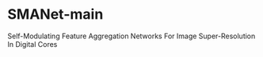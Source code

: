 # SMANet-main
Self-Modulating Feature Aggregation Networks For Image Super-Resolution In Digital Cores
